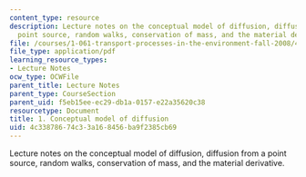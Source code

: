 ```yaml
---
content_type: resource
description: Lecture notes on the conceptual model of diffusion, diffusion from a
  point source, random walks, conservation of mass, and the material derivative.
file: /courses/1-061-transport-processes-in-the-environment-fall-2008/4c33878674c33a168456ba9f2385cb69_conserve.pdf
file_type: application/pdf
learning_resource_types:
- Lecture Notes
ocw_type: OCWFile
parent_title: Lecture Notes
parent_type: CourseSection
parent_uid: f5eb15ee-ec29-db1a-0157-e22a35620c38
resourcetype: Document
title: 1. Conceptual model of diffusion
uid: 4c338786-74c3-3a16-8456-ba9f2385cb69
---
```

Lecture notes on the conceptual model of diffusion, diffusion from a point source, random walks, conservation of mass, and the material derivative.

